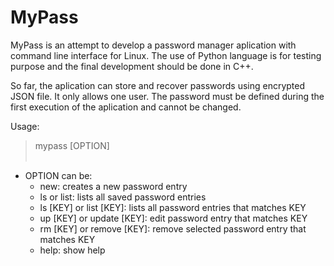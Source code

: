 # MyPass

MyPass is an attempt to develop a password manager aplication with command line interface for Linux. The use of Python language is for testing purpose and the final development should be done in C++.

So far, the aplication can store and recover passwords using encrypted JSON file. It only allows one user. The password must be defined during the first execution of the aplication and cannot be changed.

Usage: <br>
> mypass [OPTION]
<br><br>
- OPTION can be: <br>
  - new: creates a new password entry <br>
  - ls or list: lists all saved password entries <br>
  - ls [KEY] or list [KEY]: lists all password entries that matches KEY <br>
  - up [KEY] or update [KEY]: edit password entry that matches KEY <br>
  - rm [KEY] or remove [KEY]: remove selected password entry that matches KEY <br>
  - help: show help <br>
